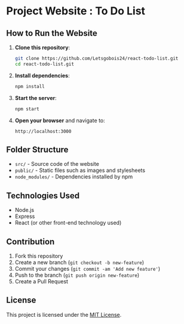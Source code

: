 # Project Website : To Do List

## How to Run the Website

1. **Clone this repository**:
    ```bash
    git clone https://github.com/Letsgobois24/react-todo-list.git
    cd react-todo-list.git
    ```

2. **Install dependencies**:
    ```bash
    npm install
    ```

3. **Start the server**:
    ```bash
    npm start
    ```

4. **Open your browser** and navigate to:
    ```
    http://localhost:3000
    ```

## Folder Structure

- `src/` - Source code of the website
- `public/` - Static files such as images and stylesheets
- `node_modules/` - Dependencies installed by npm

## Technologies Used

- Node.js
- Express
- React (or other front-end technology used)

## Contribution

1. Fork this repository
2. Create a new branch (`git checkout -b new-feature`)
3. Commit your changes (`git commit -am 'Add new feature'`)
4. Push to the branch (`git push origin new-feature`)
5. Create a Pull Request

## License

This project is licensed under the [MIT License](LICENSE).
